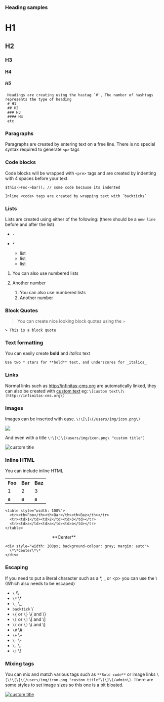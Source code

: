 ### Heading samples

# H1

## H2

### H3

#### H4

##### H5

     Headings are creating using the hastag `#`, The number of hashtags represents the type of heading 
     # H1 
     ## H2
     ### H3
     #### H4
     etc

### Paragraphs

Paragraphs are created by entering text on a free line. There is no special syntax required to generate `<p>` tags

### Code blocks

Code blocks will be wrapped with `<pre>` tags and are created by indenting with 4 spaces before your text.

    $this->Foo->bar(); // some code because its indented

    Inline <code> tags are created by wrapping text with `backticks`

### Lists

Lists are created using either of the following: (there should be a `new line` before and after the list)

- `-`
* `*`

    - list
    - list 
    - list

1. You can also use numbered lists
2. Another number

    1. You can also use numbered lists
    2. Another number

### Block Quotes

> You can create nice looking block quotes using the `>`

    > This is a block quote

### Text formatting

You can easily create **bold** and _italics_ text

    Use two * stars for **bold** text, and underscores for _italics_ 

### Links

Normal links such as http://infinitas-cms.org are automatically linked, they can also be created with [custom text](http://infinitas-cms.org) eg: `\[custom text\]\(http://infinitas-cms.org\)`

### Images

Images can be inserted with ease. `\!\[\]\(/users/img/icon.png\)`

![](/users/img/icon.png)

And even with a title `\!\[\]\(/users/img/icon.png\ "custom title")`

![](/users/img/icon.png "custom title")

### Inline HTML

You can include inline HTML 

<table style="width: 100%">
  <tr><th>Foo</th><th>Bar</th><th>Baz</th></tr>
  <tr><td>1</td><td>2</td><td>3</td></tr>
  <tr><td>a</td><td>a</td><td>a</td></tr>
</table>

    <table style="width: 100%">
      <tr><th>Foo</th><th>Bar</th><th>Baz</th></tr>
      <tr><td>1</td><td>2</td><td>3</td></tr>
      <tr><td>a</td><td>a</td><td>a</td></tr>
    </table>

<div style="width: 200px; background-colour: gray; margin: auto">
  **Center**
</div>

    <div style="width: 200px; background-colour: gray; margin: auto">
      \*\*Center\*\*
    </div>

### Escaping

If you need to put a literal character such as a \*, \_ or \<p\> you can use the \\ (Which also needs to be escaped)

- `\` \\\\
- `\*` \\\*
- `\_` \\\_
- `backtick` \\\`
- `\{` or `\}` \\{ and \\\}
- `\[` or `\]` \\[ and \\\]
- `\(` or `\)` \\( and \\\)
- `\#` \\\#
- `\+` \\\+
- `\-` \\\-
- `\.` \\\.
- `\!` \\\!

### Mixing tags

You can mix and match various tags such as `**Bold code**` or image links `\[\!\[\]\(/users/img/icon.png "custom title"\)\]\(/admin\)`. There are some styles to set image sizes so this one is a bit bloated.

[![](/users/img/icon.png "custom title")](/admin)
